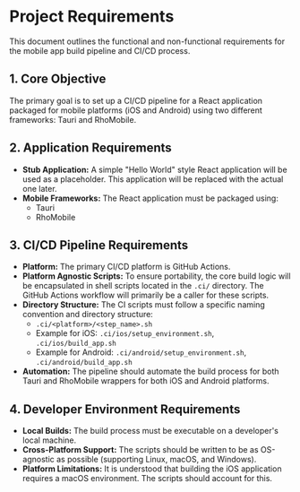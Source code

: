 # Project Requirements

This document outlines the functional and non-functional requirements for the mobile app build pipeline and CI/CD process.

## 1. Core Objective

The primary goal is to set up a CI/CD pipeline for a React application packaged for mobile platforms (iOS and Android) using two different frameworks: Tauri and RhoMobile.

## 2. Application Requirements

*   **Stub Application:** A simple "Hello World" style React application will be used as a placeholder. This application will be replaced with the actual one later.
*   **Mobile Frameworks:** The React application must be packaged using:
    *   Tauri
    *   RhoMobile

## 3. CI/CD Pipeline Requirements

*   **Platform:** The primary CI/CD platform is GitHub Actions.
*   **Platform Agnostic Scripts:** To ensure portability, the core build logic will be encapsulated in shell scripts located in the `.ci/` directory. The GitHub Actions workflow will primarily be a caller for these scripts.
*   **Directory Structure:** The CI scripts must follow a specific naming convention and directory structure:
    *   `.ci/<platform>/<step_name>.sh`
    *   Example for iOS: `.ci/ios/setup_environment.sh`, `.ci/ios/build_app.sh`
    *   Example for Android: `.ci/android/setup_environment.sh`, `.ci/android/build_app.sh`
*   **Automation:** The pipeline should automate the build process for both Tauri and RhoMobile wrappers for both iOS and Android platforms.

## 4. Developer Environment Requirements

*   **Local Builds:** The build process must be executable on a developer's local machine.
*   **Cross-Platform Support:** The scripts should be written to be as OS-agnostic as possible (supporting Linux, macOS, and Windows).
*   **Platform Limitations:** It is understood that building the iOS application requires a macOS environment. The scripts should account for this.